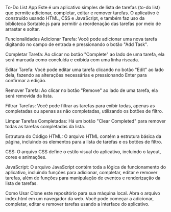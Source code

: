To-Do List App
Este é um aplicativo simples de lista de tarefas (to-do list) que permite adicionar, completar, editar e remover tarefas. O aplicativo é construído usando HTML, CSS e JavaScript, e também faz uso da biblioteca Sortable.js para permitir a reordenação das tarefas por meio de arrastar e soltar.

Funcionalidades
Adicionar Tarefa: Você pode adicionar uma nova tarefa digitando no campo de entrada e pressionando o botão "Add Task".

Completar Tarefa: Ao clicar no botão "Complete" ao lado de uma tarefa, ela será marcada como concluída e exibida com uma linha riscada.

Editar Tarefa: Você pode editar uma tarefa clicando no botão "Edit" ao lado dela, fazendo as alterações necessárias e pressionando Enter para confirmar a edição.

Remover Tarefa: Ao clicar no botão "Remove" ao lado de uma tarefa, ela será removida da lista.

Filtrar Tarefas: Você pode filtrar as tarefas para exibir todas, apenas as completadas ou apenas as não completadas, utilizando os botões de filtro.

Limpar Tarefas Completadas: Há um botão "Clear Completed" para remover todas as tarefas completadas da lista.

Estrutura do Código
HTML: O arquivo HTML contém a estrutura básica da página, incluindo os elementos para a lista de tarefas e os botões de filtro.

CSS: O arquivo CSS define o estilo visual do aplicativo, incluindo o layout, cores e animações.

JavaScript: O arquivo JavaScript contém toda a lógica de funcionamento do aplicativo, incluindo funções para adicionar, completar, editar e remover tarefas, além de funções para manipulação de eventos e renderização da lista de tarefas.

Como Usar
Clone este repositório para sua máquina local.
Abra o arquivo index.html em um navegador da web.
Você pode começar a adicionar, completar, editar e remover tarefas usando a interface do aplicativo.
